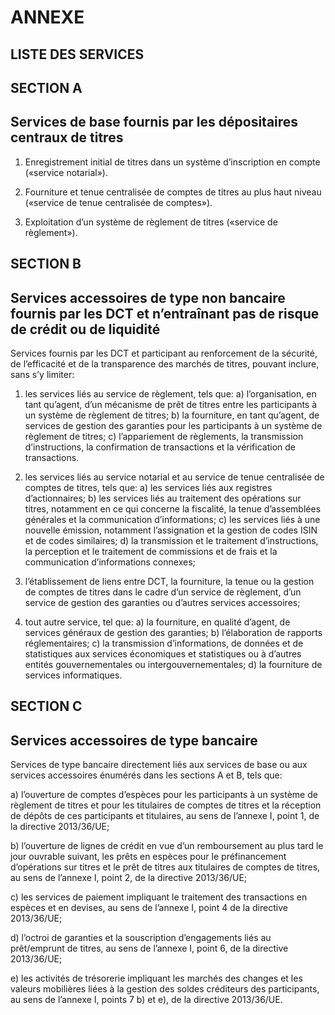 # ANNEXE

## LISTE DES SERVICES

## SECTION A

## Services de base fournis par les dépositaires centraux de titres

1. Enregistrement initial de titres dans un système d’inscription en compte («service notarial»).

2. Fourniture et tenue centralisée de comptes de titres au plus haut niveau («service de tenue centralisée de comptes»).

3. Exploitation d’un système de règlement de titres («service de règlement»).

## SECTION B

## Services accessoires de type non bancaire fournis par les DCT et n’entraînant pas de risque de crédit ou de liquidité

Services fournis par les DCT et participant au renforcement de la sécurité, de l’efficacité et de la transparence des marchés de titres, pouvant inclure, sans s’y limiter:

1) les services liés au service de règlement, tels que: a) l’organisation, en tant qu’agent, d’un mécanisme de prêt de titres entre les participants à un système de règlement de titres; b) la fourniture, en tant qu’agent, de services de gestion des garanties pour les participants à un système de règlement de titres; c) l’appariement de règlements, la transmission d’instructions, la confirmation de transactions et la vérification de transactions.

2) les services liés au service notarial et au service de tenue centralisée de comptes de titres, tels que: a) les services liés aux registres d’actionnaires; b) les services liés au traitement des opérations sur titres, notamment en ce qui concerne la fiscalité, la tenue d’assemblées générales et la communication d’informations; c) les services liés à une nouvelle émission, notamment l’assignation et la gestion de codes ISIN et de codes similaires; d) la transmission et le traitement d’instructions, la perception et le traitement de commissions et de frais et la communication d’informations connexes;

3) l’établissement de liens entre DCT, la fourniture, la tenue ou la gestion de comptes de titres dans le cadre d’un service de règlement, d’un service de gestion des garanties ou d’autres services accessoires;

4) tout autre service, tel que: a) la fourniture, en qualité d’agent, de services généraux de gestion des garanties; b) l’élaboration de rapports réglementaires; c) la transmission d’informations, de données et de statistiques aux services économiques et statistiques ou à d’autres entités gouvernementales ou intergouvernementales; d) la fourniture de services informatiques.

## SECTION C

## Services accessoires de type bancaire

Services de type bancaire directement liés aux services de base ou aux services accessoires énumérés dans les sections A et B, tels que:

a) l’ouverture de comptes d’espèces pour les participants à un système de règlement de titres et pour les titulaires de comptes de titres et la réception de dépôts de ces participants et titulaires, au sens de l’annexe I, point 1, de la directive 2013/36/UE;

b) l’ouverture de lignes de crédit en vue d’un remboursement au plus tard le jour ouvrable suivant, les prêts en espèces pour le préfinancement d’opérations sur titres et le prêt de titres aux titulaires de comptes de titres, au sens de l’annexe I, point 2, de la directive 2013/36/UE;

c) les services de paiement impliquant le traitement des transactions en espèces et en devises, au sens de l’annexe I, point 4 de la directive 2013/36/UE;

d) l’octroi de garanties et la souscription d’engagements liés au prêt/emprunt de titres, au sens de l’annexe I, point 6, de la directive 2013/36/UE;

e) les activités de trésorerie impliquant les marchés des changes et les valeurs mobilières liées à la gestion des soldes créditeurs des participants, au sens de l’annexe I, points 7 b) et e), de la directive 2013/36/UE.

